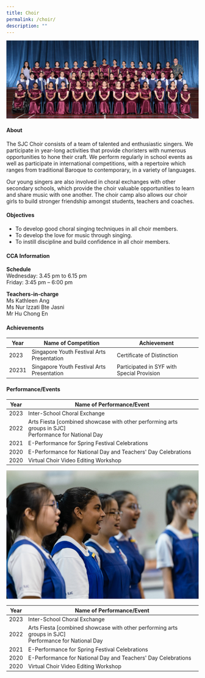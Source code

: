 ```yaml
---
title: Choir
permalink: /choir/
description: ""
---
```

![](/images/CCA/2023/Choir/choir%20formal.jpg)

#### **About**

The SJC Choir consists of a team of talented and enthusiastic singers. We participate in year-long activities that provide choristers with numerous opportunities to hone their craft. We perform regularly in school events as well as participate in international competitions, with a repertoire which ranges from traditional Baroque to contemporary, in a variety of languages.

Our young singers are also involved in choral exchanges with other secondary schools, which provide the choir valuable opportunities to learn and share music with one another. The choir camp also allows our choir girls to build stronger friendship amongst students, teachers and coaches.

#### **Objectives**

*   To develop good choral singing techniques in all choir members.
*   To develop the love for music through singing.
*   To instill discipline and build confidence in all choir members.

#### **CCA Information**
**Schedule**        
<br>Wednesday: 3.45 pm to 6.15 pm
<br>Friday: 3:45 pm – 6:00 pm<br>

**Teachers-in-charge**
<br>Ms Kathleen Ang <br> Ms Nur Izzati Bte Jasni<br>Mr Hu Chong En<br>

#### **Achievements**


| Year | Name of Competition | Achievement |
| -------- | -------- | -------- |
| 2023     | Singapore Youth Festival Arts Presentation    | Certificate of Distinction     |
| 20231     | Singapore Youth Festival Arts Presentation    | Participated in SYF with Special Provision   |

#### **Performance/Events** 
| Year | Name of Performance/Event | 
| -------- | -------- | 
| 2023     | Inter-School Choral Exchange     |
| 2022    | Arts Fiesta \[combined showcase with other performing arts groups in SJC\] <br>  Performance for National Day   |
| 2021     | E-Performance for Spring Festival Celebrations     |
| 2020   | E-Performance for National Day and Teachers' Day Celebrations     |
| 2020   |Virtual Choir Video Editing Workshop     |

![](/images/CCA/Visual%20&amp;%20Performing%20Arts/Choir/C2.jpg)

| Year | Name of Performance/Event | 
| -------- | -------- | 
| 2023     | Inter-School Choral Exchange     |
| 2022    | Arts Fiesta \[combined showcase with other performing arts groups in SJC\] <br>  Performance for National Day   |
| 2021     | E-Performance for Spring Festival Celebrations     |
| 2020   | E-Performance for National Day and Teachers' Day Celebrations     |
| 2020   |Virtual Choir Video Editing Workshop     |